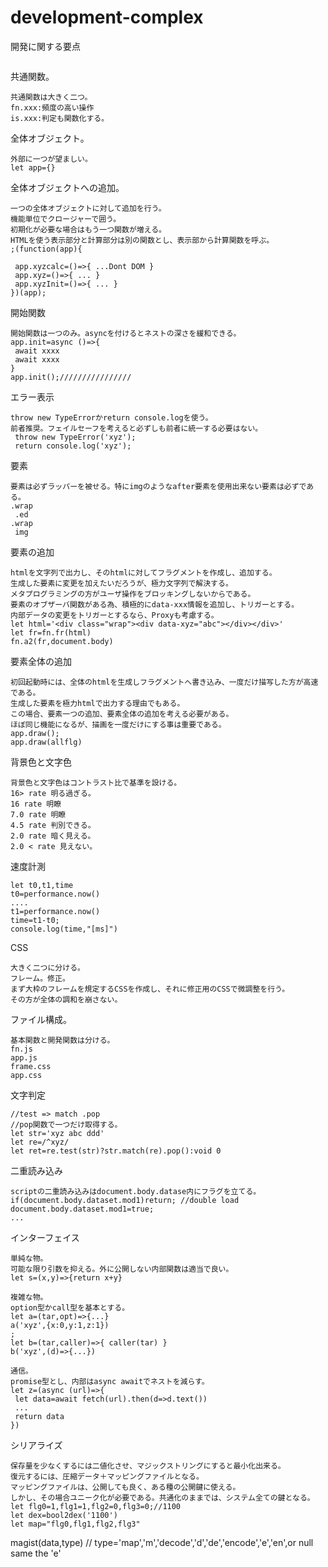 # development-complex
開発に関する要点
```js
```
共通関数。
```
共通関数は大きく二つ。
fn.xxx:頻度の高い操作
is.xxx:判定も関数化する。
```
全体オブジェクト。
```
外部に一つが望ましい。
let app={}
```
全体オブジェクトへの追加。
```
一つの全体オブジェクトに対して追加を行う。
機能単位でクロージャーで囲う。
初期化が必要な場合はもう一つ関数が増える。
HTMLを使う表示部分と計算部分は別の関数とし、表示部から計算関数を呼ぶ。
;(function(app){

 app.xyzcalc=()=>{ ...Dont DOM }
 app.xyz=()=>{ ... }
 app.xyzInit=()=>{ ... }
})(app);
```
開始関数
```
開始関数は一つのみ。asyncを付けるとネストの深さを緩和できる。
app.init=async ()=>{
 await xxxx
 await xxxx
}
app.init();////////////////
```
エラー表示
```
throw new TypeErrorかreturn console.logを使う。
前者推奨。フェイルセーフを考えると必ずしも前者に統一する必要はない。
 throw new TypeError('xyz');
 return console.log('xyz');
```
要素
```
要素は必ずラッパーを被せる。特にimgのようなafter要素を使用出来ない要素は必ずである。
.wrap
 .ed
.wrap
 img
```
要素の追加
```
htmlを文字列で出力し、そのhtmlに対してフラグメントを作成し、追加する。
生成した要素に変更を加えたいだろうが、極力文字列で解決する。
メタプログラミングの方がユーザ操作をブロッキングしないからである。
要素のオブザーバ関数がある為、積極的にdata-xxx情報を追加し、トリガーとする。
内部データの変更をトリガーとするなら、Proxyも考慮する。
let html='<div class="wrap"><div data-xyz="abc"></div></div>'
let fr=fn.fr(html)
fn.a2(fr,document.body)
```
要素全体の追加
```
初回起動時には、全体のhtmlを生成しフラグメントへ書き込み、一度だけ描写した方が高速である。
生成した要素を極力htmlで出力する理由でもある。
この場合、要素一つの追加、要素全体の追加を考える必要がある。
ほぼ同じ機能になるが、描画を一度だけにする事は重要である。
app.draw();
app.draw(allflg)
```
背景色と文字色
```
背景色と文字色はコントラスト比で基準を設ける。
16> rate 明る過ぎる。
16 rate 明瞭
7.0 rate 明瞭
4.5 rate 判別できる。
2.0 rate 暗く見える。
2.0 < rate 見えない。 
```
速度計測
```
let t0,t1,time
t0=performance.now()
....
t1=performance.now()
time=t1-t0;
console.log(time,"[ms]")
```
CSS
```
大きく二つに分ける。
フレーム。修正。
まず大枠のフレームを規定するCSSを作成し、それに修正用のCSSで微調整を行う。
その方が全体の調和を崩さない。
```
ファイル構成。
```
基本関数と開発関数は分ける。
fn.js
app.js
frame.css
app.css
```
文字判定
```
//test => match .pop
//pop関数で一つだけ取得する。
let str='xyz abc ddd'
let re=/^xyz/
let ret=re.test(str)?str.match(re).pop():void 0
```
二重読み込み
```
scriptの二重読み込みはdocument.body.datase内にフラグを立てる。
if(document.body.dataset.mod1)return; //double load
document.body.dataset.mod1=true;
...
```
インターフェイス
```
単純な物。
可能な限り引数を抑える。外に公開しない内部関数は適当で良い。
let s=(x,y)=>{return x+y}

複雑な物。
option型かcall型を基本とする。
let a=(tar,opt)=>{...}
a('xyz',{x:0,y:1,z:1})
;
let b=(tar,caller)=>{ caller(tar) }
b('xyz',(d)=>{...})

通信。
promise型とし、内部はasync awaitでネストを減らす。
let z=(async (url)=>{
 let data=await fetch(url).then(d=>d.text())
 ...
 return data
})
```
シリアライズ
```
保存量を少なくするには二値化させ、マジックストリングにすると最小化出来る。
復元するには、圧縮データ＋マッピングファイルとなる。
マッピングファイルは、公開しても良く、ある種の公開鍵に使える。
しかし、その場合ユニーク化が必要である。共通化のままでは、システム全ての鍵となる。
let flg0=1,flg1=1,flg2=0,flg3=0;//1100
let dex=bool2dex('1100')
let map="flg0,flg1,flg2,flg3"
```

magist(data,type) // type='map','m','decode','d','de','encode','e','en',or null same the 'e'
```

```






